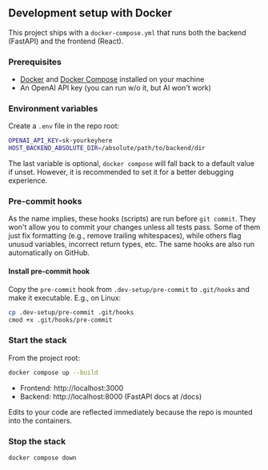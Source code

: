 ## Development setup with Docker
This project ships with a `docker-compose.yml` that runs both the backend (FastAPI) and the frontend (React).

### Prerequisites
- [Docker](https://docs.docker.com/get-docker/) and [Docker Compose](https://docs.docker.com/compose/) installed on your machine
- An OpenAI API key (you can run w/o it, but AI won't work)

### Environment variables
Create a `.env` file in the repo root:

```bash
OPENAI_API_KEY=sk-yourkeyhere
HOST_BACKEND_ABSOLUTE_DIR=/absolute/path/to/backend/dir
```

The last variable is optional, `docker compose` will fall back to a default value if unset. However, it is recommended to set it for a better debugging experience.

### Pre-commit hooks
As the name implies, these hooks (scripts) are run before `git commit`. They won't allow you to commit your changes unless all tests pass. Some of them just fix formatting (e.g., remove trailing whitespaces), while others flag unusud variables, incorrect return types, etc. The same hooks are also run automatically on GitHub.

#### Install pre-commit hook
Copy the `pre-commit` hook from `.dev-setup/pre-commit` to `.git/hooks` and make it executable. E.g., on Linux:

```bash
cp .dev-setup/pre-commit .git/hooks
cmod +x .git/hooks/pre-commit
```

### Start the stack
From the project root:

```bash
docker compose up --build
```

- Frontend: http://localhost:3000
- Backend: http://localhost:8000 (FastAPI docs at /docs)

Edits to your code are reflected immediately because the repo is mounted into the containers.

### Stop the stack

```bash
docker compose down
```
